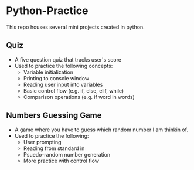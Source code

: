# Python-Practice
This repo houses several mini projects created in python.

## Quiz
* A five question quiz that tracks user's score
* Used to practice the following concepts:
  * Variable initialization
  * Printing to console window
  * Reading user input into variables
  * Basic control flow (e.g. if, else, elif, while)
  * Comparison operations (e.g. if word in words)
## Numbers Guessing Game
* A game where you have to guess which random number I am thinkin of.
* Used to practice the following:
  * User prompting
  * Reading from standard in
  * Psuedo-random number generation
  * More practice with control flow
